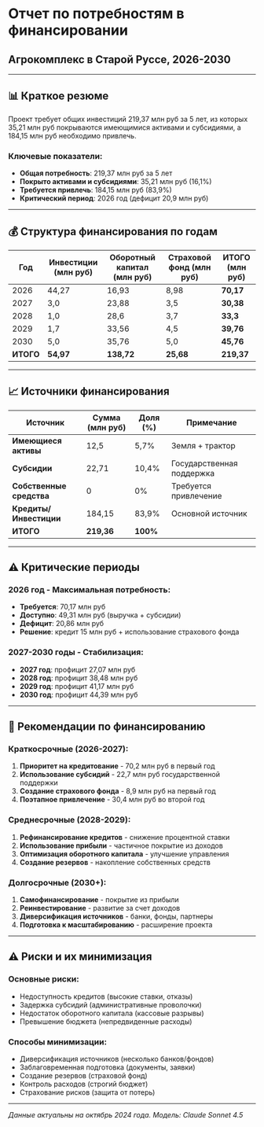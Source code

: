 # Отчет по потребностям в финансировании
## Агрокомплекс в Старой Руссе, 2026-2030

---

## 📊 Краткое резюме

Проект требует общих инвестиций 219,37 млн руб за 5 лет, из которых 35,21 млн руб покрываются имеющимися активами и субсидиями, а 184,15 млн руб необходимо привлечь.

### Ключевые показатели:
- **Общая потребность**: 219,37 млн руб за 5 лет
- **Покрыто активами и субсидиями**: 35,21 млн руб (16,1%)
- **Требуется привлечь**: 184,15 млн руб (83,9%)
- **Критический период**: 2026 год (дефицит 20,9 млн руб)

---

## 💰 Структура финансирования по годам

| Год | Инвестиции (млн руб) | Оборотный капитал (млн руб) | Страховой фонд (млн руб) | **ИТОГО (млн руб)** |
|-----|---------------------|---------------------------|------------------------|-------------------|
| 2026 | 44,27 | 16,93 | 8,98 | **70,17** |
| 2027 | 3,0 | 23,88 | 3,5 | **30,38** |
| 2028 | 1,0 | 28,6 | 3,7 | **33,3** |
| 2029 | 1,7 | 33,56 | 4,5 | **39,76** |
| 2030 | 5,0 | 35,76 | 5,0 | **45,76** |
| **ИТОГО** | **54,97** | **138,72** | **25,68** | **219,37** |

---

## 📈 Источники финансирования

| Источник | Сумма (млн руб) | Доля (%) | Примечание |
|----------|----------------|----------|------------|
| **Имеющиеся активы** | 12,5 | 5,7% | Земля + трактор |
| **Субсидии** | 22,71 | 10,4% | Государственная поддержка |
| **Собственные средства** | 0 | 0% | Требуется привлечение |
| **Кредиты/Инвестиции** | 184,15 | 83,9% | Основной источник |
| **ИТОГО** | **219,36** | **100%** | |

---

## ⚠️ Критические периоды

### 2026 год - Максимальная потребность:
- **Требуется**: 70,17 млн руб
- **Доступно**: 49,31 млн руб (выручка + субсидии)
- **Дефицит**: 20,86 млн руб
- **Решение**: кредит 15 млн руб + использование страхового фонда

### 2027-2030 годы - Стабилизация:
- **2027 год**: профицит 27,07 млн руб
- **2028 год**: профицит 38,48 млн руб
- **2029 год**: профицит 41,17 млн руб
- **2030 год**: профицит 44,39 млн руб

---

## 🎯 Рекомендации по финансированию

### Краткосрочные (2026-2027):
1. **Приоритет на кредитование** - 70,2 млн руб в первый год
2. **Использование субсидий** - 22,7 млн руб государственной поддержки
3. **Создание страхового фонда** - 8,9 млн руб на первый год
4. **Поэтапное привлечение** - 30,4 млн руб во второй год

### Среднесрочные (2028-2029):
1. **Рефинансирование кредитов** - снижение процентной ставки
2. **Использование прибыли** - частичное покрытие из доходов
3. **Оптимизация оборотного капитала** - улучшение управления
4. **Создание резервов** - накопление собственных средств

### Долгосрочные (2030+):
1. **Самофинансирование** - покрытие из прибыли
2. **Реинвестирование** - развитие за счет доходов
3. **Диверсификация источников** - банки, фонды, партнеры
4. **Подготовка к масштабированию** - расширение проекта

---

## ⚠️ Риски и их минимизация

### Основные риски:
- Недоступность кредитов (высокие ставки, отказы)
- Задержка субсидий (административные проволочки)
- Недостаток оборотного капитала (кассовые разрывы)
- Превышение бюджета (непредвиденные расходы)

### Способы минимизации:
- Диверсификация источников (несколько банков/фондов)
- Заблаговременная подготовка (документы, заявки)
- Создание резервов (страховой фонд)
- Контроль расходов (строгий бюджет)
- Страхование рисков (защита от потерь)

---

*Данные актуальны на октябрь 2024 года. Модель: Claude Sonnet 4.5*
